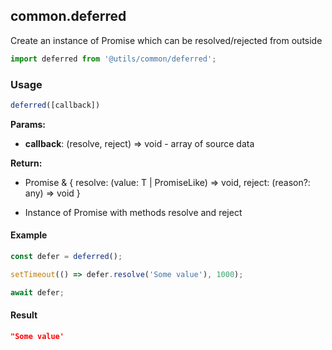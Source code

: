 ## common.deferred

Create an instance of Promise which can be resolved/rejected from outside

```javascript
import deferred from '@utils/common/deferred';
```

### Usage

```javascript
deferred([callback])
```

**Params:**

* **callback**: (resolve, reject) => void - array of source data

**Return:**

* Promise<T> & { resolve: <T>(value: T | PromiseLike<T>) => void, reject: (reason?: any) => void }

 - Instance of Promise with methods resolve and reject

#### Example

```javascript
const defer = deferred();

setTimeout(() => defer.resolve('Some value'), 1000);

await defer;
```

#### Result

```json
"Some value'
```